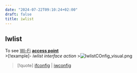 ```yaml
---
date: "2024-07-22T09:10:24+02:00"
draft: false
title: iwlist
---
```


## Iwlist

To see [Wi-Fi](/Notes/posts/Network/WI-FI/Wi-Fi) **[access
point](/Notes/posts/Network/Ref_OSI/access_point)**  
\>\[!example\]- *iwlist interface action*
\>![IwlistCOnfig_visual.png](/Notes/IwlistCOnfig_visual.png)

> \[!quote\] [ifconfig](/Notes/posts/Penetration/ifconfig) \|
> [iwconfig](/Notes/posts/Penetration/iwconfig)
